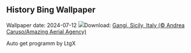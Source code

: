 ## History Bing Wallpaper
Wallpaper date: 2024-07-12
![](https://www.bing.com/th?id=OHR.GangiSicily_EN-CA3763946308_UHD.jpg&w=1000)Download: [Gangi, Sicily, Italy (© Andrea Caruso/Amazing Aerial Agency)](https://www.bing.com/th?id=OHR.GangiSicily_EN-CA3763946308_UHD.jpg)

Auto get programm by LtgX
